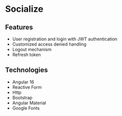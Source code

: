 # Socialize

## Features
* User registration and login with JWT authentication
* Customized access denied handling
* Logout mechanism
* Refresh token

## Technologies
- Angular 16
- Reactive Form
- Http
- Bootstrap
- Angular Material
- Google Fonts

